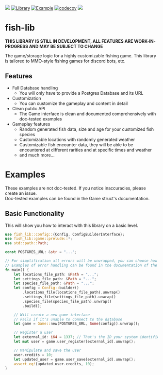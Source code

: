 [![](https://img.shields.io/crates/v/fish-lib)](https://crates.io/crates/fish-lib)
[![Library](https://github.com/Zitronenjoghurt/fish-lib/actions/workflows/library.yml/badge.svg)](https://github.com/Zitronenjoghurt/fish-lib/actions/workflows/library.yml)
[![Example](https://github.com/Zitronenjoghurt/fish-lib/actions/workflows/example.yml/badge.svg)](https://github.com/Zitronenjoghurt/fish-lib/actions/workflows/example.yml)
[![codecov](https://codecov.io/gh/Zitronenjoghurt/fish-lib/graph/badge.svg?token=UM6T22YO17)](https://codecov.io/gh/Zitronenjoghurt/fish-lib)
![](https://tokei.rs/b1/github/Zitronenjoghurt/fish-lib?category=code&type=Rust&logo=https://simpleicons.org/icons/rust.svg)

# fish-lib

**THIS LIBRARY IS STILL IN DEVELOPMENT, ALL FEATURES ARE WORK-IN-PROGRESS AND MAY BE SUBJECT TO CHANGE**

The game/storage logic for a highly customizable fishing game. This library is tailored to MMO-style fishing games for
discord bots, etc.

## Features

- Full Database handling
    - You will only have to provide a Postgres Database and its URL
- Customization
    - You can customize the gameplay and content in detail
- Clean public API
    - The Game interface is clean and documented comprehensively with doc-tested examples
- Gameplay features
    - Random generated fish data, size and age for your customized fish species
    - Customizable locations with randomly generated weather
    - Customizable fish encounter data, they will be able to be encountered at different rarities and at specific times
      and weather
    - and much more...

# Examples

These examples are not doc-tested. If you notice inaccuracies, please create an issue.\
Doc-tested examples can be found in the Game struct's documentation.

## Basic Functionality

This will show you how to interact with this library on a basic level.

```rust
use fish_lib::config::{Config, ConfigBuilderInterface};
use fish_lib::game::prelude::*;
use std::path::Path;

const POSTGRES_URL: &str = "...";

// For simplification all errors will be unwrapped, you can choose how you want to handle errors.
// Examples of error handling can be found in the documentation of the Game functions.
fn main() {
    let locations_file_path: &Path = "...";
    let settings_file_path: &Path = "...";
    let species_file_path: &Path = "...";
    let config = Config::builder()
        .locations_file(locations_file_path).unwrap()
        .settings_file(settings_file_path).unwrap()
        .species_file(species_file_path).unwrap()
        .build();

    // Will create a new game interface
    // Fails if it's unable to connect to the database
    let game = Game::new(POSTGRES_URL, Some(config)).unwrap();

    // Register a user
    let external_id: i64 = 1337; // That's the ID your system identifies this user with
    let mut user = game.user_register(external_id).unwrap();

    // Manipulate and save the user
    user.credits = 10;
    let updated_user = game.user_save(external_id).unwrap();
    assert_eq!(updated_user.credits, 10);
}
```